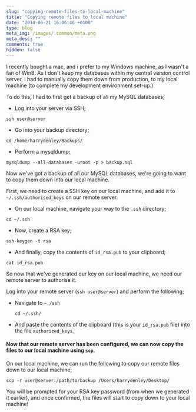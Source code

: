 ```yaml
---
slug: "copying-remote-files-to-local-machine"
title: "Copying remote files to local machine"
date: "2014-06-21 16:06:46 +0100"
type: blog
meta_img: /images/.common/meta.png
meta_desc: ""
comments: true
hidden: false
---
```


I recently bought a mac, and i prefer to my Windows machine, as I wasn't a fan of Win8. As I don't keep my databases within my central version control server, I had to manually copy them down from production, to my local machine (to complete my development environment set-up.)

To do this, I had to first get a backup of all my MySQL databases;

 * Log into your server via SSH;
 
 `ssh user@server`
 
 * Go into your backup directory;
 
 `cd /home/harrydenley/Backups/`
 
 * Perform a mysqldump;
 
 `mysqldump --all-databases -uroot -p > backup.sql`
 
 Now we've got a backup of all our MySQL databases, we're going to want to copy them down into our local machine.
 
 First, we need to create a SSH key on our local machine, and add it to `~/.ssh/authorised_keys` on our remote server.
 
 * On our local machine, navigate your way to the `.ssh` directory;
  
  `cd ~/.ssh`
  
 * Now, create a RSA key;

  `ssh-keygen -t rsa`
  
 * And finally, copy the contents of `id_rsa.pub` to your clipboard;
 
 `cat id_rsa.pub`
 
 So now that we've generated our key on our local machine, we need our remote server to authorise it.
 
 Log into your remote server (`ssh user@server`) and perform the following;
 
 * Navigate to `~./ssh`
  
   `cd ~/.ssh/`
   
* And paste the contents of the clipboard (this is your `id_rsa.pub` file) into the file `authorized_keys`.


#### Now that our remote server has been configured, we can now copy the files to our local machine using `scp`.

On our local machine, we can run the following to copy our remote files down to our local machine;
  
`scp -r user@server:/path/to/backup /Users/harrydenley/Desktop/`

You will be prompted for your RSA key password (from when we generated it earlier), and once confirmed, the files will start to copy down to your local machine!